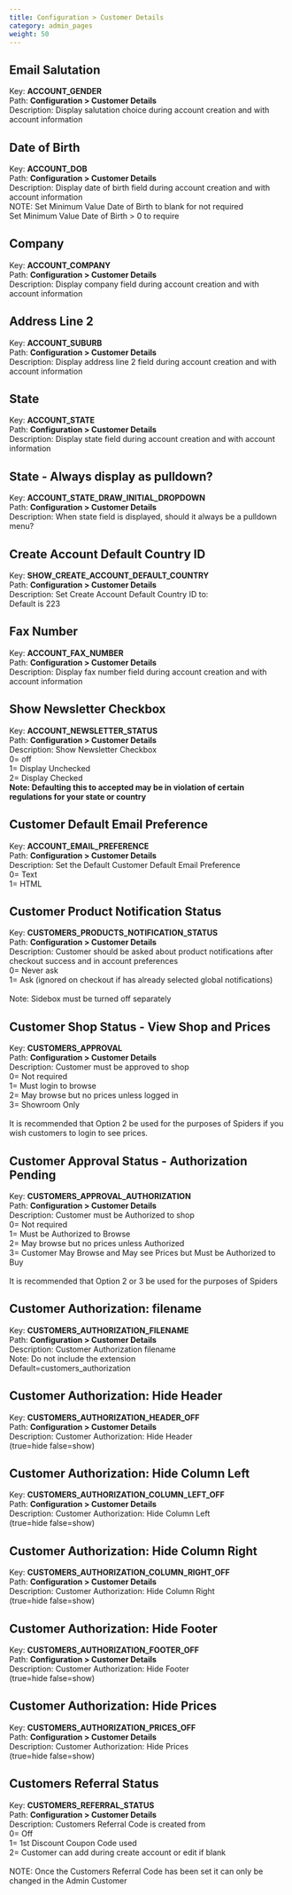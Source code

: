 ```yaml
---
title: Configuration > Customer Details
category: admin_pages
weight: 50 
---
```


<h2 id="email_salutation">Email Salutation</h2>

<div class='indent'>Key: <b>ACCOUNT_GENDER</b><br />
Path: <b>Configuration > Customer Details</b><br />
Description: Display salutation choice during account creation and with account information</div>


<h2 id="date_of_birth">Date of Birth</h2>

<div class='indent'>Key: <b>ACCOUNT_DOB</b><br />
Path: <b>Configuration > Customer Details</b><br />
Description: Display date of birth field during account creation and with account information<br />NOTE: Set Minimum Value Date of Birth to blank for not required<br />Set Minimum Value Date of Birth > 0 to require</div>


<h2 id="company">Company</h2>

<div class='indent'>Key: <b>ACCOUNT_COMPANY</b><br />
Path: <b>Configuration > Customer Details</b><br />
Description: Display company field during account creation and with account information</div>


<h2 id="address_line_2">Address Line 2</h2>

<div class='indent'>Key: <b>ACCOUNT_SUBURB</b><br />
Path: <b>Configuration > Customer Details</b><br />
Description: Display address line 2 field during account creation and with account information</div>


<h2 id="state">State</h2>

<div class='indent'>Key: <b>ACCOUNT_STATE</b><br />
Path: <b>Configuration > Customer Details</b><br />
Description: Display state field during account creation and with account information</div>


<h2 id="state__always_display_as_pulldown">State - Always display as pulldown?</h2>

<div class='indent'>Key: <b>ACCOUNT_STATE_DRAW_INITIAL_DROPDOWN</b><br />
Path: <b>Configuration > Customer Details</b><br />
Description: When state field is displayed, should it always be a pulldown menu?</div>


<h2 id="create_account_default_country_id">Create Account Default Country ID</h2>

<div class='indent'>Key: <b>SHOW_CREATE_ACCOUNT_DEFAULT_COUNTRY</b><br />
Path: <b>Configuration > Customer Details</b><br />
Description: Set Create Account Default Country ID to:<br />Default is 223</div>


<h2 id="fax_number">Fax Number</h2>

<div class='indent'>Key: <b>ACCOUNT_FAX_NUMBER</b><br />
Path: <b>Configuration > Customer Details</b><br />
Description: Display fax number field during account creation and with account information</div>


<h2 id="show_newsletter_checkbox">Show Newsletter Checkbox</h2>

<div class='indent'>Key: <b>ACCOUNT_NEWSLETTER_STATUS</b><br />
Path: <b>Configuration > Customer Details</b><br />
Description: Show Newsletter Checkbox<br />0= off<br />1= Display Unchecked<br />2= Display Checked<br /><strong>Note: Defaulting this to accepted may be in violation of certain regulations for your state or country</strong></div>


<h2 id="customer_default_email_preference">Customer Default Email Preference</h2>

<div class='indent'>Key: <b>ACCOUNT_EMAIL_PREFERENCE</b><br />
Path: <b>Configuration > Customer Details</b><br />
Description: Set the Default Customer Default Email Preference<br />0= Text<br />1= HTML<br /></div>


<h2 id="customer_product_notification_status">Customer Product Notification Status</h2>

<div class='indent'>Key: <b>CUSTOMERS_PRODUCTS_NOTIFICATION_STATUS</b><br />
Path: <b>Configuration > Customer Details</b><br />
Description: Customer should be asked about product notifications after checkout success and in account preferences<br />0= Never ask<br />1= Ask (ignored on checkout if has already selected global notifications)<br /><br />Note: Sidebox must be turned off separately</div>


<h2 id="customer_shop_status__view_shop_and_prices">Customer Shop Status - View Shop and Prices</h2>

<div class='indent'>Key: <b>CUSTOMERS_APPROVAL</b><br />
Path: <b>Configuration > Customer Details</b><br />
Description: Customer must be approved to shop<br />0= Not required<br />1= Must login to browse<br />2= May browse but no prices unless logged in<br />3= Showroom Only<br /><br />It is recommended that Option 2 be used for the purposes of Spiders if you wish customers to login to see prices.</div>


<h2 id="customer_approval_status__authorization_pending">Customer Approval Status - Authorization Pending</h2>

<div class='indent'>Key: <b>CUSTOMERS_APPROVAL_AUTHORIZATION</b><br />
Path: <b>Configuration > Customer Details</b><br />
Description: Customer must be Authorized to shop<br />0= Not required<br />1= Must be Authorized to Browse<br />2= May browse but no prices unless Authorized<br />3= Customer May Browse and May see Prices but Must be Authorized to Buy<br /><br />It is recommended that Option 2 or 3 be used for the purposes of Spiders</div>


<h2 id="customer_authorization_filename">Customer Authorization: filename</h2>

<div class='indent'>Key: <b>CUSTOMERS_AUTHORIZATION_FILENAME</b><br />
Path: <b>Configuration > Customer Details</b><br />
Description: Customer Authorization filename<br />Note: Do not include the extension<br />Default=customers_authorization</div>


<h2 id="customer_authorization_hide_header">Customer Authorization: Hide Header</h2>

<div class='indent'>Key: <b>CUSTOMERS_AUTHORIZATION_HEADER_OFF</b><br />
Path: <b>Configuration > Customer Details</b><br />
Description: Customer Authorization: Hide Header <br />(true=hide false=show)</div>


<h2 id="customer_authorization_hide_column_left">Customer Authorization: Hide Column Left</h2>

<div class='indent'>Key: <b>CUSTOMERS_AUTHORIZATION_COLUMN_LEFT_OFF</b><br />
Path: <b>Configuration > Customer Details</b><br />
Description: Customer Authorization: Hide Column Left <br />(true=hide false=show)</div>


<h2 id="customer_authorization_hide_column_right">Customer Authorization: Hide Column Right</h2>

<div class='indent'>Key: <b>CUSTOMERS_AUTHORIZATION_COLUMN_RIGHT_OFF</b><br />
Path: <b>Configuration > Customer Details</b><br />
Description: Customer Authorization: Hide Column Right <br />(true=hide false=show)</div>


<h2 id="customer_authorization_hide_footer">Customer Authorization: Hide Footer</h2>

<div class='indent'>Key: <b>CUSTOMERS_AUTHORIZATION_FOOTER_OFF</b><br />
Path: <b>Configuration > Customer Details</b><br />
Description: Customer Authorization: Hide Footer <br />(true=hide false=show)</div>


<h2 id="customer_authorization_hide_prices">Customer Authorization: Hide Prices</h2>

<div class='indent'>Key: <b>CUSTOMERS_AUTHORIZATION_PRICES_OFF</b><br />
Path: <b>Configuration > Customer Details</b><br />
Description: Customer Authorization: Hide Prices <br />(true=hide false=show)</div>


<h2 id="customers_referral_status">Customers Referral Status</h2>

<div class='indent'>Key: <b>CUSTOMERS_REFERRAL_STATUS</b><br />
Path: <b>Configuration > Customer Details</b><br />
Description: Customers Referral Code is created from<br />0= Off<br />1= 1st Discount Coupon Code used<br />2= Customer can add during create account or edit if blank<br /><br />NOTE: Once the Customers Referral Code has been set it can only be changed in the Admin Customer</div>


